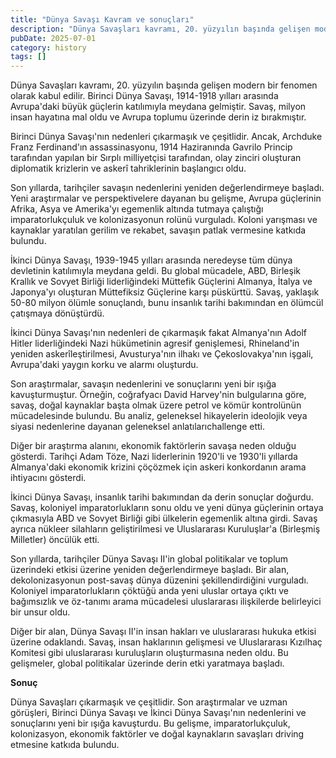 ```yaml
---
title: "Dünya Savaşı Kavram ve sonuçları"
description: "Dünya Savaşları kavramı, 20. yüzyılın başında gelişen modern bir fenomen olarak kabul edilir. Birinci Dünya Savaşı, 1914-1918 yılları arasında Avrupa..."
pubDate: 2025-07-01
category: history
tags: []
---
```


Dünya Savaşları kavramı, 20. yüzyılın başında gelişen modern bir fenomen olarak kabul edilir. Birinci Dünya Savaşı, 1914-1918 yılları arasında Avrupa'daki büyük güçlerin katılımıyla meydana gelmiştir. Savaş, milyon insan hayatına mal oldu ve Avrupa toplumu üzerinde derin iz bırakmıştır.

Birinci Dünya Savaşı'nın nedenleri çıkarmaşık ve çeşitlidir. Ancak, Archduke Franz Ferdinand'ın assassinasyonu, 1914 Haziranında Gavrilo Princip tarafından yapılan bir Sırplı milliyetçisi tarafından, olay zinciri oluşturan diplomatik krizlerin ve askerî tahriklerinin başlangıcı oldu.

Son yıllarda, tarihçiler savaşın nedenlerini yeniden değerlendirmeye başladı. Yeni araştırmalar ve perspektivelere dayanan bu gelişme, Avrupa güçlerinin Afrika, Asya ve Amerika'yı egemenlik altında tutmaya çalıştığı imparatorlukçuluk ve kolonizasyonun rolünü vurguladı. Koloni yarışması ve kaynaklar yaratılan gerilim ve rekabet, savaşın patlak vermesine katkıda bulundu.

İkinci Dünya Savaşı, 1939-1945 yılları arasında neredeyse tüm dünya devletinin katılımıyla meydana geldi. Bu global mücadele, ABD, Birleşik Krallık ve Sovyet Birliği liderliğindeki Müttefik Güçlerini Almanya, İtalya ve Japonya'yı oluşturan Müttefiksiz Güçlerine karşı püskürttü. Savaş, yaklaşık 50-80 milyon ölümle sonuçlandı, bunu insanlık tarihi bakımından en ölümcül çatışmaya dönüştürdü.

İkinci Dünya Savaşı'nın nedenleri de çıkarmaşık fakat Almanya'nın Adolf Hitler liderliğindeki Nazi hükümetinin agresif genişlemesi, Rhineland'in yeniden askerîleştirilmesi, Avusturya'nın ilhakı ve Çekoslovakya'nın işgali, Avrupa'daki yaygın korku ve alarmı oluşturdu.

Son araştırmalar, savaşın nedenlerini ve sonuçlarını yeni bir ışığa kavuşturmuştur. Örneğin, coğrafyacı David Harvey'nin bulgularına göre, savaş, doğal kaynaklar başta olmak üzere petrol ve kömür kontrolünün mücadelesinde bulundu. Bu analiz, geleneksel hikayelerin ideolojik veya siyasi nedenlerine dayanan geleneksel anlatılarıchallenge etti.

Diğer bir araştırma alanını, ekonomik faktörlerin savaşa neden olduğu gösterdi. Tarihçi Adam Töze, Nazi liderlerinin 1920'li ve 1930'li yıllarda Almanya'daki ekonomik krizini çöçözmek için askeri konkordanın arama ihtiyacını gösterdi.

İkinci Dünya Savaşı, insanlık tarihi bakımından da derin sonuçlar doğurdu. Savaş, koloniyel imparatorlukların sonu oldu ve yeni dünya güçlerinin ortaya çıkmasıyla ABD ve Sovyet Birliği gibi ülkelerin egemenlik altına girdi. Savaş ayrıca nükleer silahların geliştirilmesi ve Uluslararası Kuruluşlar'a (Birleşmiş Milletler) öncülük etti.

Son yıllarda, tarihçiler Dünya Savaşı II'in global politikalar ve toplum üzerindeki etkisi üzerine yeniden değerlendirmeye başladı. Bir alan, dekolonizasyonun post-savaş dünya düzenini şekillendirdiğini vurguladı. Koloniyel imparatorlukların çöktüğü anda yeni uluslar ortaya çıktı ve bağımsızlık ve öz-tanımı arama mücadelesi uluslararası ilişkilerde belirleyici bir unsur oldu.

Diğer bir alan, Dünya Savaşı II'in insan hakları ve uluslararası hukuka etkisi üzerine odaklandı. Savaş, insan haklarının gelişmesi ve Uluslararası Kızılhaç Komitesi gibi uluslararası kuruluşların oluşturmasına neden oldu. Bu gelişmeler, global politikalar üzerinde derin etki yaratmaya başladı.

**Sonuç**

Dünya Savaşları çıkarmaşık ve çeşitlidir. Son araştırmalar ve uzman görüşleri, Birinci Dünya Savaşı ve İkinci Dünya Savaşı'nın nedenlerini ve sonuçlarını yeni bir ışığa kavuşturdu. Bu gelişme, imparatorlukçuluk, kolonizasyon, ekonomik faktörler ve doğal kaynakların savaşları driving etmesine katkıda bulundu.
